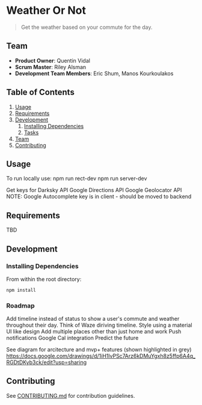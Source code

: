 # Weather Or Not

> Get the weather based on your commute for the day.

## Team

  - __Product Owner__: Quentin Vidal
  - __Scrum Master__: Riley Alsman
  - __Development Team Members__: Eric Shum, Manos Kourkoulakos

## Table of Contents

1. [Usage](#Usage)
1. [Requirements](#requirements)
1. [Development](#development)
    1. [Installing Dependencies](#installing-dependencies)
    1. [Tasks](#tasks)
1. [Team](#team)
1. [Contributing](#contributing)

## Usage

> 

To run locally use:
npm run rect-dev
npm run server-dev

Get keys for 
Darksky API
Google Directions API
Google Geolocator API
NOTE: Google Autocomplete key is in client - should be moved to backend

## Requirements

TBD

## Development

### Installing Dependencies

From within the root directory:

```sh
npm install
```

### Roadmap

Add timeline instead of status to show a user's commute and weather throughout their day. Think of Waze diriving timeline.
Style using a material UI like design
Add multiple places other than just home and work
Push notifications
Google Cal integration
Predict the future

See diagram for arcitecture and mvp+ features (shown highlighted in grey) https://docs.google.com/drawings/d/1iH1lvPSc7Arz6kDMuYgxh8z5ffp6A4q_RGDtDKyb3ck/edit?usp=sharing

## Contributing

See [CONTRIBUTING.md](CONTRIBUTING.md) for contribution guidelines.
